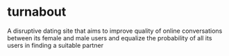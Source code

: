 # turnabout
A disruptive dating site that aims to improve quality of online conversations between its female and male users and equalize the probability of all its users in finding a suitable partner
